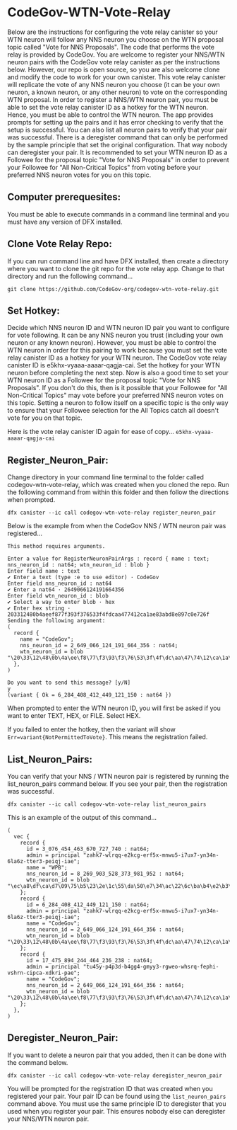 # CodeGov-WTN-Vote-Relay

Below are the instructions for configuring the vote relay canister so your WTN neuron will follow any NNS neuron you
choose on the WTN proposal topic called "Vote for NNS Proposals". The code that performs the vote relay is provided by
CodeGov. You are welcome to register your NNS/WTN neuron pairs with the CodeGov vote relay canister as per the
instructions below. However, our repo is open source, so you are also welcome clone and modify the code to work for your
own canister. This vote relay canister will replicate the vote of any NNS neuron you choose (it can be your own neuron,
a known neuron, or any other neuron) to vote on the corresponding WTN proposal. In order to register a NNS/WTN neuron
pair, you must be able to set the vote relay canister ID as a hotkey for the WTN neuron. Hence, you must be able to
control the WTN neuron. The app provides prompts for setting up the pairs and it has error checking to verify that the
setup is successful. You can also list all neuron pairs to verify that your pair was successful. There is a deregister
command that can only be performed by the sample principle that set the original configuration. That way nobody can
deregister your pair. It is recommended to set your WTN neuron ID as a Followee for the proposal topic "Vote for NNS
Proposals" in order to prevent your Followee for "All Non-Critical Topics" from voting before your preferred NNS neuron
votes for you on this topic.

## Computer prerequesites:
You must be able to execute commands in a command line terminal and you must have any version of DFX installed.

## Clone Vote Relay Repo:
If you can run command line and have DFX installed, then create a directory where you want to clone the git repo for 
the vote relay app. Change to that directory and run the following command...

`git clone https://github.com/CodeGov-org/codegov-wtn-vote-relay.git`

## Set Hotkey: 
Decide which NNS neuron ID and WTN neuron ID pair you want to configure for vote following. It can be any
NNS neuron you trust (including your own neuron or any known neuron). However, you must be able to control the WTN
neuron in order for this pairing to work because you must set the vote relay canister ID as a hotkey for your WTN
neuron. The CodeGov vote relay canister ID is e5khx-vyaaa-aaaar-qagja-cai. Set the hotkey for your WTN neuron before
completing the next step. Now is also a good time to set your WTN neuron ID as a Followee for the proposal topic "Vote
for NNS Proposals". If you don't do this, then is it possible that your Followee for "All Non-Critical Topics" may vote
before your preferred NNS neuron votes on this topic. Setting a neuron to follow itself on a specific topic is the only
way to ensure that your Followee selection for the All Topics catch all doesn't vote for you on that topic.

Here is the vote relay canister ID again for ease of copy...
`e5khx-vyaaa-aaaar-qagja-cai`

## Register_Neuron_Pair: 
Change directory in your command line terminal to the folder called codegov-wtn-vote-relay, which was created when you 
cloned the repo. Run the following command from within this folder and then follow the directions when prompted.

`dfx canister --ic call codegov-wtn-vote-relay register_neuron_pair`

Below is the example from when the CodeGov NNS / WTN neuron pair was registered...

```
This method requires arguments.

Enter a value for RegisterNeuronPairArgs : record { name : text; nns_neuron_id : nat64; wtn_neuron_id : blob }
Enter field name : text
✔ Enter a text (type :e to use editor) · CodeGov
Enter field nns_neuron_id : nat64
✔ Enter a nat64 · 2649066124191664356
Enter field wtn_neuron_id : blob
✔ Select a way to enter blob · hex
✔ Enter hex string · 203312480b4aeef877f393f376533f4fdcaa477412ca1ae83abd8e897c0e726f
Sending the following argument:
(
  record {
    name = "CodeGov";
    nns_neuron_id = 2_649_066_124_191_664_356 : nat64;
    wtn_neuron_id = blob "\20\33\12\48\0b\4a\ee\f8\77\f3\93\f3\76\53\3f\4f\dc\aa\47\74\12\ca\1a\e8\3a\bd\8e\89\7c\0e\72\6f";
  },
)

Do you want to send this message? [y/N]
y
(variant { Ok = 6_284_408_412_449_121_150 : nat64 })
```

When prompted to enter the WTN neuron ID, you will first be asked if you want to enter TEXT, HEX, or FILE. Select HEX.

If you failed to enter the hotkey, then the variant will show `Err=variant{NotPermittedToVote}`. This means the
registration failed.

## List_Neuron_Pairs: 
You can verify that your NNS / WTN neuron pair is registered by running the list_neuron_pairs command below. If you see 
your pair, then the registration was successful.

`dfx canister --ic call codegov-wtn-vote-relay list_neuron_pairs`

This is an example of the output of this command...

```
(
  vec {
    record {
      id = 3_076_454_463_670_727_740 : nat64;
      admin = principal "zahk7-wlrqq-e2kcg-erf5x-mnwu5-i7ux7-yn34n-6la6z-tter3-peiqj-iae";
      name = "WPB";
      nns_neuron_id = 8_269_903_528_373_981_952 : nat64;
      wtn_neuron_id = blob "\ec\a8\df\ca\d7\09\75\b5\23\2e\1c\55\da\50\e7\34\ac\22\6c\ba\b4\e2\b3\af\e6\24\97\5a\74\c4\82\34";
    };
    record {
      id = 6_284_408_412_449_121_150 : nat64;
      admin = principal "zahk7-wlrqq-e2kcg-erf5x-mnwu5-i7ux7-yn34n-6la6z-tter3-peiqj-iae";
      name = "CodeGov";
      nns_neuron_id = 2_649_066_124_191_664_356 : nat64;
      wtn_neuron_id = blob "\20\33\12\48\0b\4a\ee\f8\77\f3\93\f3\76\53\3f\4f\dc\aa\47\74\12\ca\1a\e8\3a\bd\8e\89\7c\0e\72\6f";
    };
    record {
      id = 17_475_894_244_464_236_238 : nat64;
      admin = principal "tu45y-p4p3d-b4gg4-gmyy3-rgweo-whsrq-fephi-vshrn-cipca-xdkri-pae";
      name = "CodeGov";
      nns_neuron_id = 2_649_066_124_191_664_356 : nat64;
      wtn_neuron_id = blob "\20\33\12\48\0b\4a\ee\f8\77\f3\93\f3\76\53\3f\4f\dc\aa\47\74\12\ca\1a\e8\3a\bd\8e\89\7c\0e\72\6f";
    };
  },
)
```

## Deregister_Neuron_Pair: 
If you want to delete a neuron pair that you added, then it can be done with the command below.

`dfx canister --ic call codegov-wtn-vote-relay deregister_neuron_pair`

You will be prompted for the registration ID that was created when you registered your pair. Your pair ID can be found
using the `list_neuron_pairs` command above. You must use the same principle ID to deregister that you used when you
register your pair. This ensures nobody else can deregister your NNS/WTN neuron pair.
